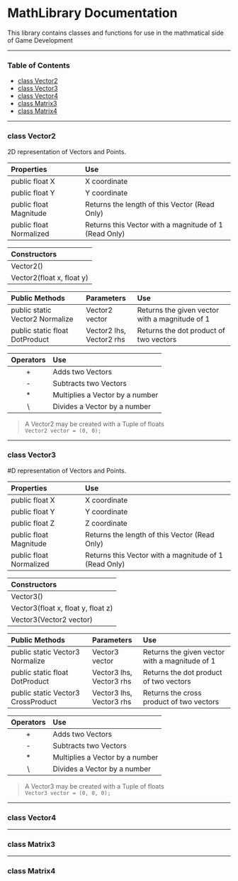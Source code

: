 ﻿# MathLibrary Documentation
This library contains classes and functions for use in the mathmatical side of Game Development
___
### Table of Contents
- [class Vector2](#class-vector2)
- [class Vector3](#class-vector3)
- [class Vector4](#class-vector4)
- [class Matrix3](#class-matrix3)
- [class Matrix4](#class-matrix4)
___

### class Vector2
2D representation of Vectors and Points.

Properties | Use
:----------|:----
public float X          | X coordinate
public float Y          | Y coordinate
public float Magnitude  | Returns the length of this Vector (Read Only)
public float Normalized | Returns this Vector with a magnitude of 1 (Read Only)

|Constructors
|:------------
|Vector2()
|Vector2(float x, float y)

Public Methods | Parameters | Use
:--------------|:-----------|:----
public static Vector2 Normalize | Vector2 vector              | Returns the given vector with a magnitude of 1
public static float DotProduct  | Vector2 lhs,<br>Vector2 rhs | Returns the dot product of two vectors

Operators | Use
:--------:|:----
\+        | Adds two Vectors
\-        | Subtracts two Vectors
\*        | Multiplies a Vector by a number
\\        | Divides a Vector by a number

> A Vector2 may be created with a Tuple of floats<br>
> `Vector2 vector = (0, 0);`
___

### class Vector3
#D representation of Vectors and Points.

Properties | Use
:----------|:----
public float X          | X coordinate
public float Y          | Y coordinate
public float Z          | Z coordinate
public float Magnitude  | Returns the length of this Vector (Read Only)
public float Normalized | Returns this Vector with a magnitude of 1 (Read Only)

|Constructors
|:------------
|Vector3()
|Vector3(float x, float y, float z)
|Vector3(Vector2 vector)

Public Methods | Parameters | Use
:--------------|:-----------|:----
public static Vector3 Normalize    | Vector3 vector              | Returns the given vector with a magnitude of 1
public static float DotProduct     | Vector3 lhs,<br>Vector3 rhs | Returns the dot product of two vectors
public static Vector3 CrossProduct | Vector3 lhs,<br>Vector3 rhs | Returns the cross product of two vectors

Operators | Use
:--------:|:----
\+        | Adds two Vectors
\-        | Subtracts two Vectors
\*        | Multiplies a Vector by a number
\\        | Divides a Vector by a number

> A Vector3 may be created with a Tuple of floats<br>
> `Vector3 vector = (0, 0, 0);`
___
### class Vector4

___

### class Matrix3

___

### class Matrix4